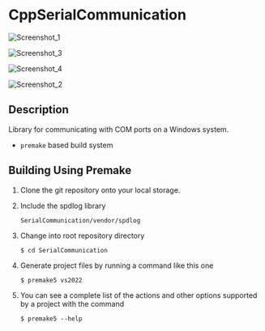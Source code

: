 # CppSerialCommunication
![Screenshot_1](https://github.com/eraybahcegulu/SerialCommunication/assets/84785201/40fb057a-6ba6-4b92-bef2-6a7f573d0164)

![Screenshot_3](https://github.com/eraybahcegulu/SerialCommunication/assets/84785201/93d420f3-b92b-4fb6-a9b9-8a989c2cd40f)

![Screenshot_4](https://github.com/eraybahcegulu/SerialCommunication/assets/84785201/73295d3d-c215-42dc-8bca-1073ea971f12)

![Screenshot_2](https://github.com/eraybahcegulu/SerialCommunication/assets/84785201/8e47925c-538c-4bda-88c5-2305dc4f3a11)

## Description

Library for communicating with COM ports on a Windows system.

* `premake` based build system

## Building Using Premake

1. Clone the git repository onto your local storage.

1. Include the spdlog library 

    ```
    SerialCommunication/vendor/spdlog
	```

1. Change into root repository directory

    ```
	$ cd SerialCommunication
	```

1. Generate project files by running a command like this one

    ```
	$ premake5 vs2022
	```
1. You can see a complete list of the actions and other options supported by a project with the command

    ```
	$ premake5 --help
	```
